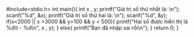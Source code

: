#include<stdio.h>
int main(){
    int x , y;
    printf("Giá trị số thứ nhất là: \n");
    scanf("%d", &x);
    printf("Giá trị số thứ hai là: \n");
    scanf("%d",  &y);
    if(x<2000 || x >3000 && y>100 && y < 500){
        printf("Hai số được hiển thị là %d\t - %d\n", x , y);
    }
    else{
        printf("Bạn đã nhập sai rồi\n");
    }
    return 0;
}
